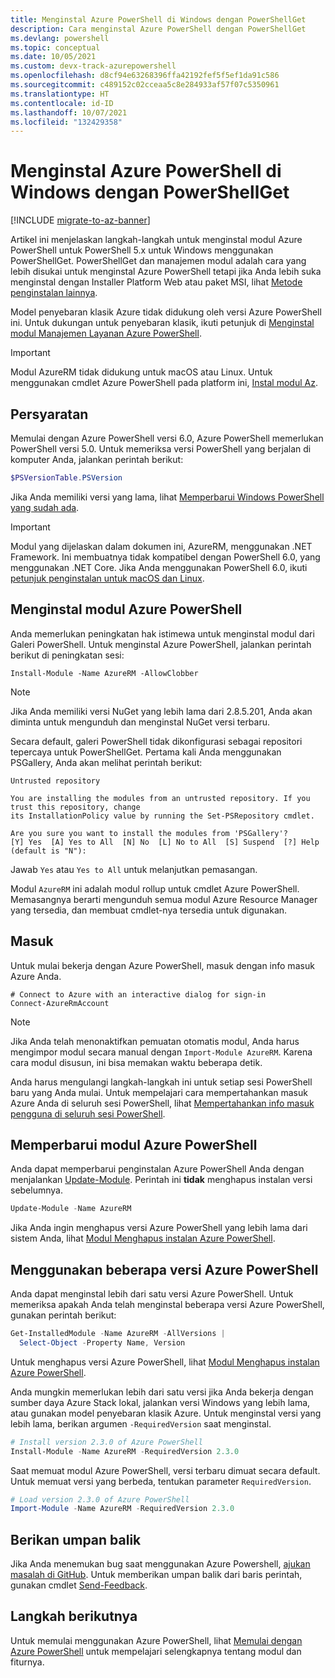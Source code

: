 ```yaml
---
title: Menginstal Azure PowerShell di Windows dengan PowerShellGet
description: Cara menginstal Azure PowerShell dengan PowerShellGet
ms.devlang: powershell
ms.topic: conceptual
ms.date: 10/05/2021
ms.custom: devx-track-azurepowershell
ms.openlocfilehash: d8cf94e63268396ffa42192fef5f5ef1da91c586
ms.sourcegitcommit: c489152c02cceaa5c8e284933af57f07c5350961
ms.translationtype: HT
ms.contentlocale: id-ID
ms.lasthandoff: 10/07/2021
ms.locfileid: "132429358"
---
```

# <a name="install-azure-powershell-on-windows-with-powershellget"></a>Menginstal Azure PowerShell di Windows dengan PowerShellGet

[!INCLUDE [migrate-to-az-banner](../../includes/migrate-to-az-banner.md)]

Artikel ini menjelaskan langkah-langkah untuk menginstal modul Azure PowerShell untuk PowerShell 5.x untuk Windows menggunakan PowerShellGet. PowerShellGet dan manajemen modul adalah cara yang lebih disukai untuk menginstal Azure PowerShell tetapi jika Anda lebih suka menginstal dengan Installer Platform Web atau paket MSI, lihat [Metode penginstalan lainnya](other-install.md).

Model penyebaran klasik Azure tidak didukung oleh versi Azure PowerShell ini. Untuk dukungan untuk penyebaran klasik, ikuti petunjuk di [Menginstal modul Manajemen Layanan Azure PowerShell](/powershell/azure/servicemanagement/install-azure-ps).

> [!IMPORTANT]
> Modul AzureRM tidak didukung untuk macOS atau Linux. Untuk menggunakan cmdlet Azure PowerShell pada platform ini, [Instal modul Az](/powershell/azure/install-az-ps).

## <a name="requirements"></a>Persyaratan

Memulai dengan Azure PowerShell versi 6.0, Azure PowerShell memerlukan PowerShell versi 5.0. Untuk memeriksa versi PowerShell yang berjalan di komputer Anda, jalankan perintah berikut:

```powershell
$PSVersionTable.PSVersion
```

Jika Anda memiliki versi yang lama, lihat [Memperbarui Windows PowerShell yang sudah ada](/powershell/scripting/windows-powershell/install/installing-windows-powershell#upgrading-existing-windows-powershell).

> [!IMPORTANT]
> Modul yang dijelaskan dalam dokumen ini, AzureRM, menggunakan .NET Framework. Ini membuatnya tidak kompatibel dengan PowerShell 6.0, yang menggunakan .NET Core. Jika Anda menggunakan PowerShell 6.0, ikuti [petunjuk penginstalan untuk macOS dan Linux](/powershell/azure/install-az-ps).

## <a name="install-the-azure-powershell-module"></a>Menginstal modul Azure PowerShell

Anda memerlukan peningkatan hak istimewa untuk menginstal modul dari Galeri PowerShell. Untuk menginstal Azure PowerShell, jalankan perintah berikut di peningkatan sesi:

```azurepowershell
Install-Module -Name AzureRM -AllowClobber
```

> [!NOTE]
> Jika Anda memiliki versi NuGet yang lebih lama dari 2.8.5.201, Anda akan diminta untuk mengunduh dan menginstal NuGet versi terbaru.

Secara default, galeri PowerShell tidak dikonfigurasi sebagai repositori tepercaya untuk PowerShellGet. Pertama kali Anda menggunakan PSGallery, Anda akan melihat perintah berikut:

```Output
Untrusted repository

You are installing the modules from an untrusted repository. If you trust this repository, change
its InstallationPolicy value by running the Set-PSRepository cmdlet.

Are you sure you want to install the modules from 'PSGallery'?
[Y] Yes  [A] Yes to All  [N] No  [L] No to All  [S] Suspend  [?] Help (default is "N"):
```

Jawab `Yes` atau `Yes to All` untuk melanjutkan pemasangan.

Modul `AzureRM` ini adalah modul rollup untuk cmdlet Azure PowerShell. Memasangnya berarti mengunduh semua modul Azure Resource Manager yang tersedia, dan membuat cmdlet-nya tersedia untuk digunakan.

## <a name="sign-in"></a>Masuk

Untuk mulai bekerja dengan Azure PowerShell, masuk dengan info masuk Azure Anda.

```azurepowershell
# Connect to Azure with an interactive dialog for sign-in
Connect-AzureRmAccount
```

> [!NOTE]
> Jika Anda telah menonaktifkan pemuatan otomatis modul, Anda harus mengimpor modul secara manual dengan `Import-Module AzureRM`. Karena cara modul disusun, ini bisa memakan waktu beberapa detik.

Anda harus mengulangi langkah-langkah ini untuk setiap sesi PowerShell baru yang Anda mulai. Untuk mempelajari cara mempertahankan masuk Azure Anda di seluruh sesi PowerShell, lihat [Mempertahankan info masuk pengguna di seluruh sesi PowerShell](context-persistence.md).

## <a name="update-the-azure-powershell-module"></a>Memperbarui modul Azure PowerShell

Anda dapat memperbarui penginstalan Azure PowerShell Anda dengan menjalankan [Update-Module](/powershell/module/powershellget/update-module). Perintah ini **tidak** menghapus instalan versi sebelumnya.

```powershell
Update-Module -Name AzureRM
```

Jika Anda ingin menghapus versi Azure PowerShell yang lebih lama dari sistem Anda, lihat [Modul Menghapus instalan Azure PowerShell](uninstall-azurerm-ps.md).

## <a name="use-multiple-versions-of-azure-powershell"></a>Menggunakan beberapa versi Azure PowerShell

Anda dapat menginstal lebih dari satu versi Azure PowerShell. Untuk memeriksa apakah Anda telah menginstal beberapa versi Azure PowerShell, gunakan perintah berikut:

```powershell
Get-InstalledModule -Name AzureRM -AllVersions |
  Select-Object -Property Name, Version
```

Untuk menghapus versi Azure PowerShell, lihat [Modul Menghapus instalan Azure PowerShell](uninstall-azurerm-ps.md).

Anda mungkin memerlukan lebih dari satu versi jika Anda bekerja dengan sumber daya Azure Stack lokal, jalankan versi Windows yang lebih lama, atau gunakan model penyebaran klasik Azure. Untuk menginstal versi yang lebih lama, berikan argumen `-RequiredVersion` saat menginstal.

```powershell
# Install version 2.3.0 of Azure PowerShell
Install-Module -Name AzureRM -RequiredVersion 2.3.0
```

Saat memuat modul Azure PowerShell, versi terbaru dimuat secara default. Untuk memuat versi yang berbeda, tentukan parameter `RequiredVersion`.

```powershell
# Load version 2.3.0 of Azure PowerShell
Import-Module -Name AzureRM -RequiredVersion 2.3.0
```

## <a name="provide-feedback"></a>Berikan umpan balik

Jika Anda menemukan bug saat menggunakan Azure Powershell, [ajukan masalah di GitHub](https://github.com/Azure/azure-powershell/issues). Untuk memberikan umpan balik dari baris perintah, gunakan cmdlet [Send-Feedback](/powershell/module/azurerm.profile/send-feedback).

## <a name="next-steps"></a>Langkah berikutnya

Untuk memulai menggunakan Azure PowerShell, lihat [Memulai dengan Azure PowerShell](get-started-azureps.md) untuk mempelajari selengkapnya tentang modul dan fiturnya.
